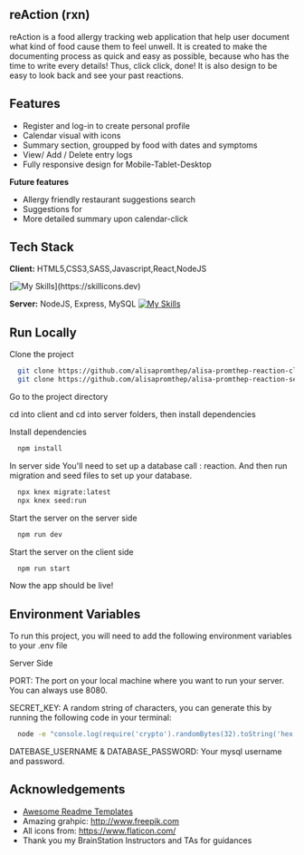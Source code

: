 
## reAction (rxn)

reAction is a food allergy tracking web application that help user document what kind of food cause them to feel unwell.
It is created to make the documenting process as quick and easy as possible, because who has the time to write every details! Thus, click click, done! It is also design to be easy to look back and see your past reactions. 

## Features
- Register and log-in to create personal profile 
- Calendar visual with icons 
- Summary section, groupped by food with dates and symptoms
- View/ Add / Delete entry logs 
- Fully responsive design for Mobile-Tablet-Desktop

**Future features**
- Allergy friendly restaurant suggestions search
- Suggestions for  
- More detailed summary upon calendar-click 

## Tech Stack

**Client:** 
HTML5,CSS3,SASS,Javascript,React,NodeJS

[![My Skills](https://skillicons.dev/icons?i=js,html,css,sass,react,nodejs,)](https://skillicons.dev)

**Server:**
NodeJS, Express, MySQL
[![My Skills](https://skillicons.dev/icons?i=nodejs,express,mysql)](https://skillicons.dev)
## Run Locally

Clone the project

```bash
  git clone https://github.com/alisapromthep/alisa-promthep-reaction-client
  git clone https://github.com/alisapromthep/alisa-promthep-reaction-server
```

Go to the project directory

cd into client and cd into server folders, then install dependencies 

Install dependencies

```bash
  npm install
```

In server side 
You'll need to set up a database call : reaction.
And then run migration and seed files to set up your database.

```bash
  npx knex migrate:latest 
  npx knex seed:run 
```
Start the server on the server side 

```bash
  npm run dev 
```
Start the server on the client side 

```bash
  npm run start
```
Now the app should be live! 

## Environment Variables

To run this project, you will need to add the following environment variables to your .env file

Server Side 

PORT: The port on your local machine where you want to run your server. You can always use 8080.

SECRET_KEY: A random string of characters, you can generate this by running the following code in your terminal:

```bash
  node -e "console.log(require('crypto').randomBytes(32).toString('hex'));"
```

DATEBASE_USERNAME & DATABASE_PASSWORD: Your mysql username and password. 

## Acknowledgements

 - [Awesome Readme Templates](https://awesomeopensource.com/project/elangosundar/awesome-README-templates)
 - Amazing grahpic: http://www.freepik.com
 - All icons from: https://www.flaticon.com/
 - Thank you my BrainStation Instructors and TAs for guidances



